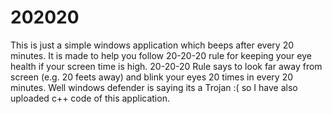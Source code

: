 # 202020
This is just a simple windows application which beeps after every 20 minutes.
It is made to help you follow 20-20-20 rule for keeping your eye health if your screen time is high.
20-20-20 Rule says to look far away from screen (e.g. 20 feets away) and blink your eyes 20 times in every 20 minutes.
Well windows defender is saying its a Trojan :( so I have also uploaded c++ code of this application. 
